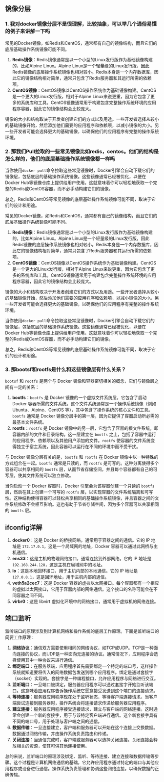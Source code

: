 ## 镜像分层

### 1. 我对docker镜像分层不是很理解，比较抽象，可以举几个通俗易懂的例子来讲解一下吗

常见的Docker镜像，如Redis和CentOS，通常都有自己的镜像结构，而且它们的底层基础操作系统镜像可能不同。

1. **Redis镜像**：Redis镜像通常是以一个小型的Linux发行版作为基础镜像构建的，比如Alpine Linux。Alpine Linux是一个轻量级的Linux发行版，因此Redis镜像的底层操作系统镜像也相对较小。Redis本身是一个内存数据库，因此它的镜像结构相对简单，通常只包含了Redis服务器和其运行所需的依赖项。
2. **CentOS镜像**：CentOS镜像以CentOS操作系统作为基础镜像构建。CentOS是一个更大的Linux发行版，相对于Alpine Linux来说更重，因为它包含了更多的系统库和工具。CentOS镜像通常用于构建包含完整操作系统环境的应用程序容器，因此它的镜像结构会比较庞大。

镜像的大小和结构取决于开发者创建它们的方式以及用途。一些开发者选择从较小的基础镜像开始，然后添加他们需要的应用程序和依赖项，以减小镜像的大小。另一些开发者可能会选择更大的基础镜像，以确保他们的应用程序有完整的操作系统环境。

### 2. 那我们Pull拉取的一些常见镜像比如redis，centos。他们的结构是怎么样的，他们的底层基础操作系统镜像都一样吗

当你使用`docker pull`命令拉取这些常见镜像时，Docker引擎会自动下载它们的镜像层，包括底层的基础操作系统镜像。这些镜像通常已经被优化，以便在Docker Hub等镜像仓库上提供给用户使用。这就意味着你可以轻松地获取一个完整的Redis或CentOS容器，而不必手动构建它们的镜像。

总之，Redis和CentOS等常见镜像的底层基础操作系统镜像可能不同，取决于它们的设计和用途。

常见的Docker镜像，如Redis和CentOS，通常都有自己的镜像结构，而且它们的底层基础操作系统镜像可能不同。

1. **Redis镜像**：Redis镜像通常是以一个小型的Linux发行版作为基础镜像构建的，比如Alpine Linux。Alpine Linux是一个轻量级的Linux发行版，因此Redis镜像的底层操作系统镜像也相对较小。Redis本身是一个内存数据库，因此它的镜像结构相对简单，通常只包含了Redis服务器和其运行所需的依赖项。
2. **CentOS镜像**：CentOS镜像以CentOS操作系统作为基础镜像构建。CentOS是一个更大的Linux发行版，相对于Alpine Linux来说更重，因为它包含了更多的系统库和工具。CentOS镜像通常用于构建包含完整操作系统环境的应用程序容器，因此它的镜像结构会比较庞大。

镜像的大小和结构取决于开发者创建它们的方式以及用途。一些开发者选择从较小的基础镜像开始，然后添加他们需要的应用程序和依赖项，以减小镜像的大小。另一些开发者可能会选择更大的基础镜像，以确保他们的应用程序有完整的操作系统环境。

当你使用`docker pull`命令拉取这些常见镜像时，Docker引擎会自动下载它们的镜像层，包括底层的基础操作系统镜像。这些镜像通常已经被优化，以便在Docker Hub等镜像仓库上提供给用户使用。这就意味着你可以轻松地获取一个完整的Redis或CentOS容器，而不必手动构建它们的镜像。

总之，Redis和CentOS等常见镜像的底层基础操作系统镜像可能不同，取决于它们的设计和用途。

### 3. 那bootsf和rootfs是什么和这些镜像层有什么关系？

`bootsf` 和 `rootfs` 是两个与 Docker 镜像和容器密切相关的概念，它们与镜像层之间有一定的关系：

1. **bootfs**：`bootfs` 是 Docker 镜像的一个虚拟文件系统层，它包含了启动 Docker 容器所需的文件系统。这个文件系统通常是一个操作系统镜像（例如 Ubuntu、Alpine、CentOS 等），其中包含了操作系统的核心文件和工具。`bootfs` 通常是 Docker 镜像分层中的第一层，因为它提供了容器启动所必需的最基本文件系统。
2. **rootfs**：`rootfs` 是 Docker 镜像中的另一层，它包含了容器的根文件系统，即容器内部的文件和目录结构。这一层建立在 `bootfs` 之上，包括了容器中运行的应用程序、依赖项以及其他用户添加的文件。`rootfs` 使容器的文件系统变得独立于宿主系统，因此容器可以运行在不同的环境中而不受干扰。

与 Docker 镜像分层有关的是，`bootfs` 和 `rootfs` 在 Docker 镜像中以一种特殊的方式组合在一起。`bootfs` 通常是只读的，而 `rootfs` 是可写的。这种分离使得多个容器可以共享相同的 `bootfs` 层，从而节省存储空间，并且每个容器都有自己的可写层，使其文件系统可以独立修改。

当你启动一个 Docker 容器时，Docker 引擎会为该容器创建一个只读的 `bootfs` 层，然后在其上创建一个可写的 `rootfs` 层，以实现容器的文件系统隔离和可写性。这种结构使得容器可以轻松共享相同的基础操作系统镜像，并且容器之间的文件系统修改不会相互影响。这也有助于节省存储空间，因为多个容器可以共享相同的 `bootfs` 层。

## ifconfig详解

1. **docker0**：这是 Docker 的桥接网络，通常用于容器之间的通信。它的 IP 地址是 `172.17.0.1`，这是一个局域网的地址，Docker 容器可以通过此网桥与主机通信。
2. **ens33**：这是主机的物理网络接口，通常连接到外部网络。它的 IP 地址是 `192.168.244.128`，这是主机在局域网中的地址。
3. **lo**：这是本地回环接口，用于主机内部的本地通信。它的 IP 地址是 `127.0.0.1`，这是回环地址，用于主机内部的通信。
4. **veth5a2cec7**：这是 Docker 容器的虚拟以太网接口。每个容器都有一个相应的虚拟以太网接口，它用于容器内部的网络通信。这个接口的名称可能会在不同容器之间不同。
5. **virbr0**：这是 libvirt 虚拟化环境中的网络接口，通常用于虚拟机的网络连接。

## 端口监听

监听端口的原理涉及到计算机网络和操作系统的底层工作原理。下面是监听端口的简要工作原理：

1. **网络协议**：通信双方需要使用相同的网络协议，如TCP或UDP。TCP是一种面向连接的协议，而UDP是一种面向无连接的协议。通常情况下，应用程序会选择使用其中一种协议来进行通信。
2. **绑定端口**：在服务器端，应用程序首先需要绑定一个特定的端口号，这样操作系统就知道要将传入的网络数据包发送到哪个应用程序。绑定是通过套接字（socket）实现的。套接字是一种编程接口，允许应用程序与网络进行交互。
3. **监听端口**：一旦端口被绑定，服务器应用程序可以通过套接字开始监听该端口。这意味着应用程序告诉操作系统它愿意接受发送到这个端口的连接请求。
4. **等待连接**：服务器应用程序现在处于监听状态，等待客户端连接请求。当客户端尝试连接到服务器时，操作系统会将连接请求传递给服务器应用程序。
5. **建立连接**：服务器应用程序接受连接请求，建立与客户端的网络连接。这时通常会创建一个新的套接字，用于与该特定客户端进行通信。这个新套接字具有不同的端口号，用于处理与客户端之间的通信。
6. **数据传输**：一旦连接建立，客户端和服务器可以开始在这个连接上交换数据。数据通过网络传输，并由操作系统负责路由和传递。
7. **关闭连接**：当通信完成时，客户端或服务器可以选择关闭连接。关闭连接会释放相关的资源，使其可供其他连接使用。

总的来说，监听端口的原理涉及绑定、监听、等待连接、建立连接和数据传输等步骤。这个过程是计算机网络通信的基础，它允许应用程序通过特定的端口与其他应用程序或设备进行通信。操作系统负责管理和协调这些网络连接，以确保数据的正确传输。
